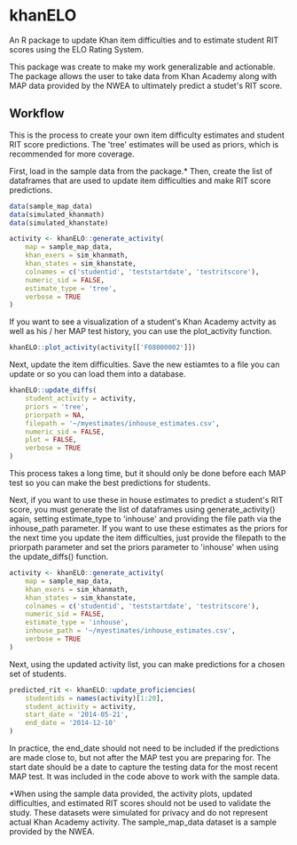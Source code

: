# khanELO
An R package to update Khan item difficulties and to estimate student RIT scores using the ELO Rating System.

This package was create to make my work generalizable and actionable. The package allows the user to take data from Khan Academy along with MAP data provided by the NWEA to ultimately predict a studet's RIT score.

## Workflow

This is the process to create your own item difficulty estimates and student RIT score predictions. The 'tree' estimates will be used as priors, which is recommended for more coverage. 

First, load in the sample data from the package.* Then, create the list of dataframes that are used to update item difficulties and make RIT score predictions.

```r
data(sample_map_data)
data(simulated_khanmath)
data(simulated_khanstate)

activity <- khanELO::generate_activity(
    map = sample_map_data,
    khan_exers = sim_khanmath,
    khan_states = sim_khanstate,
    colnames = c('studentid', 'teststartdate', 'testritscore'),
    numeric_sid = FALSE,
    estimate_type = 'tree',
    verbose = TRUE
)
```
If you want to see a visualization of a student's Khan Academy actvity as well as his / her MAP test history, you can use the plot_activity function.

```r
khanELO::plot_activity(activity[['F08000002']])
```

Next, update the item difficulties. Save the new estiamtes to a file you can update or so you can load them into a database.

```r
khanELO::update_diffs(
    student_activity = activity,
    priors = 'tree',
    priorpath = NA,
    filepath = '~/myestimates/inhouse_estimates.csv',
    numeric_sid = FALSE,
    plot = FALSE,
    verbose = TRUE
)
```

This process takes a long time, but it should only be done before each MAP test so you can make the best predictions for students. 

Next, if you want to use these in house estimates to predict a student's RIT score, you must generate the list of dataframes using generate_activity() again, setting estimate_type to 'inhouse' and providing the file path via the inhouse_path parameter. If you want to use these estimates as the priors for the next time you update the item difficulties, just provide the filepath to the priorpath parameter and set the priors parameter to 'inhouse' when using the update_diffs() function.

```r
activity <- khanELO::generate_activity(
    map = sample_map_data,
    khan_exers = sim_khanmath,
    khan_states = sim_khanstate,
    colnames = c('studentid', 'teststartdate', 'testritscore'),
    numeric_sid = FALSE,
    estimate_type = 'inhouse',
    inhouse_path = '~/myestimates/inhouse_estimates.csv',
    verbose = TRUE
)
```

Next, using the updated activity list, you can make predictions for a chosen set of students. 

```r
predicted_rit <- khanELO::update_proficiencies(
    studentids = names(activity)[1:20],
    student_activity = activity,
    start_date = '2014-05-21',
    end_date = '2014-12-10'
)
```

In practice, the end_date should not need to be included if the predictions are made close to, but not after the MAP test you are preparing for. The start date should be a date to capture the testing data for the most recent MAP test. It was included in the code above to work with the sample data.

*When using the sample data provided, the activity plots, updated difficulties, and estimated RIT scores should not be used to validate the study. These datasets were simulated for privacy and do not represent actual Khan Academy activity. The sample_map_data dataset is a sample provided by the NWEA.

